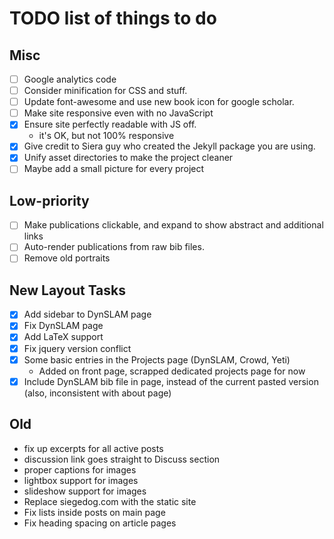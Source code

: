 TODO list of things to do
=========================

Misc
----
 * [ ] Google analytics code
 * [ ] Consider minification for CSS and stuff.
 * [ ] Update font-awesome and use new book icon for google scholar.
 * [ ] Make site responsive even with no JavaScript
 * [X] Ensure site perfectly readable with JS off.
      - it's OK, but not 100% responsive
 * [X] Give credit to Siera guy who created the Jekyll package you are using.
 * [X] Unify asset directories to make the project cleaner
 * [ ] Maybe add a small picture for every project

Low-priority
-----------
 * [ ] Make publications clickable, and expand to show abstract and additional links
 * [ ] Auto-render publications from raw bib files.
 * [ ] Remove old portraits

New Layout Tasks
----------------
 * [X] Add sidebar to DynSLAM page
 * [X] Fix DynSLAM page
 * [X] Add LaTeX support
 * [X] Fix jquery version conflict
 * [X] Some basic entries in the Projects page (DynSLAM, Crowd, Yeti)
      - Added on front page, scrapped dedicated projects page for now
 * [X] Include DynSLAM bib file in page, instead of the current pasted version
     (also, inconsistent with about page)

Old
---
 * fix up excerpts for all active posts
 * discussion link goes straight to Discuss section
 * proper captions for images
 * lightbox support for images
 * slideshow support for images
 * Replace siegedog.com with the static site
 * Fix lists inside posts on main page
 * Fix heading spacing on article pages
